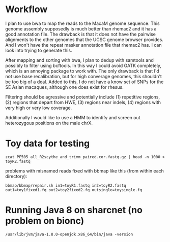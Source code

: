 # Workflow

I plan to use bwa to map the reads to the MacaM genome sequence.  This genome assembly supposedly is much better than rhemac2 and it has a good annotation file.  The drawback is that it does not have the pairwise alignments to the other genomes that the UCSC genome browser provides. And I won't have the repeat masker annotation file that rhemac2 has. I can look into trying to generate this.

After mapping and sorting with bwa, I plan to dedup with samtools and possibly to filter using bcftools.  In this way I could avoid GATK completely, which is an annoying package to work with.  The only drawback is that I'd not use base recalibration, but for high converage genomes, this shouldn't be too big of a deal. Added to this, I do not have a know set of SNPs for the SE Asian macaques, although one does exist for rhesus.

Filtering should be agressive and potentially include (1) repetitive regions, (2) regions that depart from HWE, (3) regions near indels, (4) regions with very high or very low coverage.

Additionally I would like to use a HMM to identify and screen out heterozygous positions on the male chrX.


# Toy data for testing

```
zcat PF505_all_R2scythe_and_trimm_paired.cor.fastq.gz | head -n 1000 > toyR2.fastq 
```
problems with misnamed reads fixed with bbmap like this (from within each directory):
```
bbmap/bbmap/repair.sh in1=toyR1.fastq in2=toyR2.fastq out1=toy1fixed1.fq out2=toy2fixed2.fq outsingle=toysingle.fq
```

# Running Java 8 on sharcnet (no problem on bionc)

```
/usr/lib/jvm/java-1.8.0-openjdk.x86_64/bin/java -version
```
